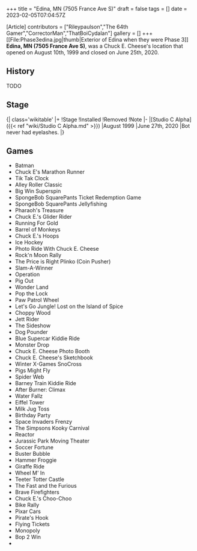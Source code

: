 +++
title = "Edina, MN (7505 France Ave S)"
draft = false
tags = []
date = 2023-02-05T07:04:57Z

[Article]
contributors = ["Rileypaulson","The 64th Gamer","CorrectorMan","ThatBoiCydalan"]
gallery = []
+++
[[File:Phase3edina.jpg|thumb|Exterior of Edina when they were Phase 3]]
**Edina, MN (7505 France Ave S)**, was a Chuck E. Cheese's location that opened on August 10th, 1999 and closed on June 25th, 2020.

## History ##
TODO

## Stage ##
{| class='wikitable'
|+
!Stage
!Installed
!Removed
!Note
|-
|[Studio C Alpha]({{< ref "wiki/Studio C Alpha.md" >}})
|August 1999
|June 27th, 2020
|Bot never had eyelashes.
|}

## Games ##

* Batman
* Chuck E's Marathon Runner
* Tik Tak Clock
* Alley Roller Classic
* Big Win Superspin
* SpongeBob SquarePants Ticket Redemption Game
* SpongeBob SquarePants Jellyfishing
* Pharaoh's Treasure
* Chuck E.'s Glider Rider
* Running For Gold
* Barrel of Monkeys
* Chuck E.'s Hoops
* Ice Hockey
* Photo Ride With Chuck E. Cheese
* Rock'n Moon Rally
* The Price is Right Plinko (Coin Pusher)
* Slam-A-Winner
* Operation
* Pig Out
* Wonder Land
* Pop the Lock
* Paw Patrol Wheel
* Let's Go Jungle! Lost on the Island of Spice
* Choppy Wood
* Jett Rider
* The Sideshow
* Dog Pounder
* Blue Supercar Kiddie Ride
* Monster Drop
* Chuck E. Cheese Photo Booth
* Chuck E. Cheese's Sketchbook
* Winter X-Games SnoCross
* Pigs Might Fly
* Spider Web
* Barney Train Kiddie Ride
* After Burner: Climax
* Water Fallz
* Eiffel Tower
* Milk Jug Toss
* Birthday Party
* Space Invaders Frenzy
* The Simpsons Kooky Carnival
* Reactor
* Jurassic Park Moving Theater
* Soccer Fortune
* Buster Bubble
* Hammer Froggie
* Giraffe Ride
* Wheel M' In
* Teeter Totter Castle
* The Fast and the Furious
* Brave Firefighters
* Chuck E.'s Choo-Choo
* Bike Rally
* Pixar Cars
* Pirate's Hook
* Flying Tickets
* Monopoly
* Bop 2 Win
*